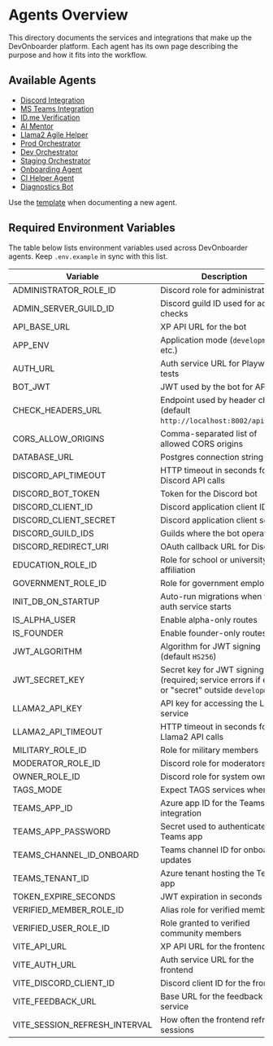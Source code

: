 # Agents Overview

This directory documents the services and integrations that make up the
DevOnboarder platform. Each agent has its own page describing the purpose and
how it fits into the workflow.

## Available Agents

- [Discord Integration](discord-integration.md)
- [MS Teams Integration](ms-teams-integration.md)
- [ID.me Verification](idme-verification.md)
- [AI Mentor](ai-mentor.md)
- [Llama2 Agile Helper](llama2-agile-helper.md)
- [Prod Orchestrator](prod-orchestrator.md)
- [Dev Orchestrator](dev-orchestrator.md)
- [Staging Orchestrator](staging-orchestrator.md)
- [Onboarding Agent](onboarding-agent.md)
- [CI Helper Agent](ci-helper-agent.md)
- [Diagnostics Bot](diagnostics-bot.md)

Use the [template](templates/agent-spec-template.md) when documenting a new agent.
## Required Environment Variables

The table below lists environment variables used across DevOnboarder agents. Keep `.env.example` in sync with this list.

| Variable                      | Description |
| ----------------------------- | ----------- |
| ADMINISTRATOR_ROLE_ID         | Discord role for administrators |
| ADMIN_SERVER_GUILD_ID         | Discord guild ID used for admin checks |
| API_BASE_URL                  | XP API URL for the bot |
| APP_ENV                       | Application mode (`development`, etc.) |
| AUTH_URL                      | Auth service URL for Playwright tests |
| BOT_JWT                       | JWT used by the bot for API calls |
| CHECK_HEADERS_URL             | Endpoint used by header checks (default `http://localhost:8002/api/user`) |
| CORS_ALLOW_ORIGINS            | Comma-separated list of allowed CORS origins |
| DATABASE_URL                  | Postgres connection string |
| DISCORD_API_TIMEOUT           | HTTP timeout in seconds for Discord API calls |
| DISCORD_BOT_TOKEN             | Token for the Discord bot |
| DISCORD_CLIENT_ID             | Discord application client ID |
| DISCORD_CLIENT_SECRET         | Discord application client secret |
| DISCORD_GUILD_IDS             | Guilds where the bot operates |
| DISCORD_REDIRECT_URI          | OAuth callback URL for Discord |
| EDUCATION_ROLE_ID             | Role for school or university affiliation |
| GOVERNMENT_ROLE_ID            | Role for government employees |
| INIT_DB_ON_STARTUP            | Auto-run migrations when the auth service starts |
| IS_ALPHA_USER                 | Enable alpha-only routes |
| IS_FOUNDER                    | Enable founder-only routes |
| JWT_ALGORITHM                 | Algorithm for JWT signing (default `HS256`) |
| JWT_SECRET_KEY                | Secret key for JWT signing (required; service errors if empty or "secret" outside `development`) |
| LLAMA2_API_KEY                | API key for accessing the Llama2 service |
| LLAMA2_API_TIMEOUT            | HTTP timeout in seconds for Llama2 API calls |
| MILITARY_ROLE_ID              | Role for military members |
| MODERATOR_ROLE_ID             | Discord role for moderators |
| OWNER_ROLE_ID                 | Discord role for system owner |
| TAGS_MODE                     | Expect TAGS services when `true` |
| TEAMS_APP_ID                  | Azure app ID for the Teams integration |
| TEAMS_APP_PASSWORD            | Secret used to authenticate the Teams app |
| TEAMS_CHANNEL_ID_ONBOARD      | Teams channel ID for onboarding updates |
| TEAMS_TENANT_ID               | Azure tenant hosting the Teams app |
| TOKEN_EXPIRE_SECONDS          | JWT expiration in seconds |
| VERIFIED_MEMBER_ROLE_ID       | Alias role for verified members |
| VERIFIED_USER_ROLE_ID         | Role granted to verified community members |
| VITE_API_URL                  | XP API URL for the frontend |
| VITE_AUTH_URL                 | Auth service URL for the frontend |
| VITE_DISCORD_CLIENT_ID        | Discord client ID for the frontend |
| VITE_FEEDBACK_URL             | Base URL for the feedback service |
| VITE_SESSION_REFRESH_INTERVAL | How often the frontend refreshes sessions |

